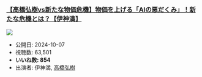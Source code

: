 ### [【高橋弘樹vs新たな物価危機】物価を上げる「AIの悪だくみ」！新たな危機とは？【伊神満】](https://www.youtube.com/watch?v=jFyyGJa1CPk)
[![](https://img.youtube.com/vi/jFyyGJa1CPk/sddefault.jpg)](https://www.youtube.com/watch?v=jFyyGJa1CPk)
-   公開日: 2024-10-07
-   視聴数: 63,501
-   **いいね数: 854**
-   出演者: 伊神満, [高橋弘樹](/rehacq_fan/people/高橋弘樹 "wikilink")
